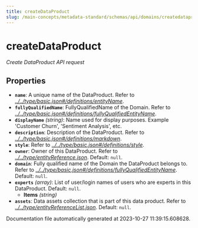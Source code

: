```yaml
---
title: createDataProduct
slug: /main-concepts/metadata-standard/schemas/api/domains/createdataproduct
---
```


# createDataProduct

*Create DataProduct API request*

## Properties

- **`name`**: A unique name of the DataProduct. Refer to *[../../type/basic.json#/definitions/entityName](#/../type/basic.json#/definitions/entityName)*.
- **`fullyQualifiedName`**: FullyQualifiedName of the Domain. Refer to *[../../type/basic.json#/definitions/fullyQualifiedEntityName](#/../type/basic.json#/definitions/fullyQualifiedEntityName)*.
- **`displayName`** *(string)*: Name used for display purposes. Example 'Customer Churn', 'Sentiment Analysis', etc.
- **`description`**: Description of the DataProduct. Refer to *[../../type/basic.json#/definitions/markdown](#/../type/basic.json#/definitions/markdown)*.
- **`style`**: Refer to *[../../type/basic.json#/definitions/style](#/../type/basic.json#/definitions/style)*.
- **`owner`**: Owner of this DataProduct. Refer to *[../../type/entityReference.json](#/../type/entityReference.json)*. Default: `null`.
- **`domain`**: Fully qualified name of the Domain the DataProduct belongs to. Refer to *[../../type/basic.json#/definitions/fullyQualifiedEntityName](#/../type/basic.json#/definitions/fullyQualifiedEntityName)*. Default: `null`.
- **`experts`** *(array)*: List of user/login names of users who are experts in this DataProduct. Default: `null`.
  - **Items** *(string)*
- **`assets`**: Data assets collection that is part of this data product. Refer to *[../../type/entityReferenceList.json](#/../type/entityReferenceList.json)*. Default: `null`.


Documentation file automatically generated at 2023-10-27 11:39:15.608628.

